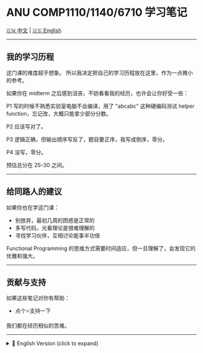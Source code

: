 # ANU COMP1110/1140/6710 学习笔记

[🇨🇳 中文](README.md) | [🇺🇸 English](#english-version)

---

## 我的学习历程

这门课的难度超乎想象。
所以我决定把自己的学习历程放在这里，作为一点微小的参考。

如果你在 midterm 之后感到沮丧，不妨看看我的经历，也许会让你好受一些：

P1 写的时候不熟悉实验室电脑不会编译，用了 "abcabc" 这种硬编码测试 helper function，忘记改，大概只能拿少部分分数。  

P2 应该写对了。  

P3 逻辑正确，但输出顺序写反了，题目要正序，我写成倒序，零分。  

P4 没写，零分。  

预估总分在 25–30 之间。  

---

## 给同路人的建议

如果你也在学这门课：
- 别放弃，最初几周的困惑是正常的
- 多写代码，光看理论是很难理解的  
- 寻找学习伙伴，互相讨论能事半功倍

Functional Programming 的思维方式需要时间适应，但一旦理解了，会发现它的优雅和强大。

---

## 贡献与支持

如果这些笔记对你有帮助：
- 点个⭐️支持一下  

我们都在经历相似的苦难。

---

<details>
<summary id="english-version">📖 English Version (click to expand)</summary>

# ANU COMP1110/1140/6710 Study Notes

## My Learning Journey

The difficulty of this course is beyond imagination.  
So I decided to record my learning journey here, as a small reference.  

If you feel frustrated after the midterm, take a look at my experience — it might make you feel a little better:

- **P1**: I couldn’t compile on the lab computer. I used a hardcoded helper function `"abcabc"` and forgot to change it. Probably only got partial marks.  
- **P2**: Should be correct.  
- **P3**: Logic was correct, but I reversed the output order. The task required ascending order, but I wrote descending — zero marks.  
- **P4**: Didn’t write it — zero marks.  

Estimated total score: **25–30**.

---

## Advice for Fellow Learners

If you are also taking this course:
- Don’t give up — confusion in the first few weeks is normal  
- Write lots of code — theory alone is hard to understand  
- Find study partners — discussions make learning much easier  

The functional programming mindset takes time to adapt to, but once you understand it, you’ll discover its elegance and power.

---

## Contribution & Support

If these notes are helpful:
- ⭐️ Please give it a star  

We’re all going through the same struggles.

</details>
